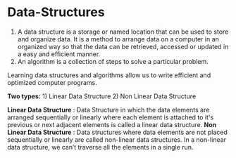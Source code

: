 # Data-Structures
  1) A data structure is a storage or named location that can be used to store and organize data. It is a method to arrange data on a computer in an organized way so that the data can be retrieved, accessed or updated in a easy and efficient manner. 
  2) An algorithm is a collection of steps to solve a particular problem. 
  
  Learning data structures and algorithms allow us to write efficient and optimized computer programs.
  
  **Two types:**
    1) Linear Data Structure
    2) Non Linear Data Structure
  
  **Linear Data Structure** : Data Structure in which the data elements are arranged sequentially or linearly where each element is attached to it's previous or next adjacent elements is called a linear data structure.
  **Non Linear Data Structure** : Data structures where data elements are not placed sequentially or linearly are called non-linear data structures. In a non-linear data structure, we can’t traverse all the elements in a single run. 
